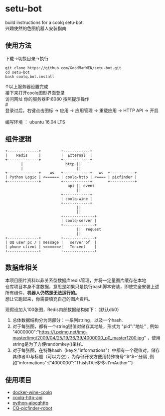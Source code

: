# setu-bot
build instructions for a coolq setu-bot. <br> 
兴趣使然的色图机器人安装指南

## 使用方法
下载->切换目录->执行
```
git clone https://github.com/GoodManWEN/setu-bot.git
cd setu-bot
bash coolq.bot.install
```
↑以上服务器设置完成 <br>
接下来打开coolq图形界面登录 <br>
访问网址 你的服务器IP:8080 按照提示操作 <br>
\# <br>
登录过后，右键点击图标 -> 应用 -> 应用管理 -> 重载应用 -> HTTP API -> 开启 <br>
<br>
编写环境 ： ubuntu 16.04 LTS

## 组件逻辑
```
+--------------+         +------------+ 
|    Redis     |         |  External  |
+--------------+         +------------+
       |                   http ||
       |                        ||
+--------------+    ws   +------------+   ws  +-----------+
| Python Logic | <====== | coolq-http | <==== | picfinder | 
+--------------+         +------------+       +-----------+
                            api || event
                                ||
                         +------------+ 
                         | coolq-wine | 
                         +------------+
                                || 
                                ||
                         +--------------+
                         | coolq-server |
                         +--------------+    
                                ||  request
                                ||
+--------------+         +--------------+
| QQ user pc / | message |   server of  |
| phone client | <======>|   Tencent    |
+--------------+         +--------------+
```

## 数据库相关
本项目图片资料以非关系型数据库redis管理，并将一定量图片缓存在本地<br>
仓库项目本身不含数据，意思是如果只是执行bash脚本安装，即使完全安装上述所有组件，**机器人仍然是无法运行的。**<br>
想让它跑起来，你需要填充自己的图片资料。

现假设加入100张图，Redis内部数据结构如下：（默认db0）
  1. 总体数据结构分为两部分：一系列string，以及一个hash.
  2. 对于每张图，都有一个string键值对储存其地址，形式为 "pid":"地址" , 例如 "4000000":"https://i.pximg.net/img-master/img/2009/04/25/19/36/39/4000000_p0_master1200.jpg" ，使用string是为了方便randomkey()采样。
  3. 对于每张图，在特殊hash（key名"informations"）中都有一个键值对，储存其作者ID与标题（可以为空），为存储开发方便用特殊符号''$^$~'分隔 ,例如"informations":{"4000000":"ThisIsTitle$^$~I'mAuthor'"}

## 使用项目
- [docker-wine-coolq](https://github.com/CoolQ/docker-wine-coolq)
- [coolq-http-api](https://github.com/richardchien/coolq-http-api)
- [python-aiocqhttp](https://github.com/richardchien/python-aiocqhttp)
- [CQ-picfinder-robot](https://github.com/Tsuk1ko/CQ-picfinder-robot)
